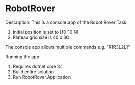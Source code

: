 # RobotRover

Description:
This is a console app of the Robot Rover Task.
1.	Initial position is set to [10 10 N]
2.  Plateau grid size is 40 x 30

The console app allows multiple commands e.g. "R1R3L2L1"

Running the app:
1.  Requires dotnet core 3.1
2.  Build entire solution
3.  Run RobotRover.Application
